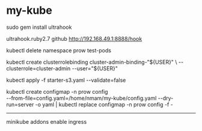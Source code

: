 # my-kube

sudo gem install ultrahook

ultrahook.ruby2.7 github http://192.168.49.1:8888/hook

kubectl delete namespace prow test-pods

kubectl create clusterrolebinding cluster-admin-binding-"${USER}" \
  --clusterrole=cluster-admin --user="${USER}"

kubectl apply -f starter-s3.yaml --validate=false

kubectl create configmap -n prow config \
--from-file=config.yaml=/home/nmam/my-kube/config.yaml --dry-run=server -o yaml | kubectl replace configmap -n prow config -f -




-----
minikube addons enable ingress